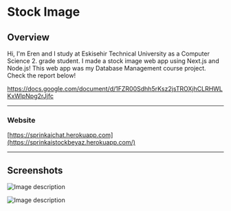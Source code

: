 # Stock Image

## Overview

Hi, I'm Eren and I study at Eskisehir Technical University as a Computer Science 2. grade student. I made a stock image web app using Next.js and Node.js! This web app was my Database Management course project. Check the report below!

https://docs.google.com/document/d/1FZR00Sdhh5rKsz2jsTROXjhCLRHWLKxWlpNpg2rJjfc

---

### Website
[https://sprinkaichat.herokuapp.com](https://sprinkaistockbeyaz.herokuapp.com/)

---

## Screenshots


![Image description](https://dev-to-uploads.s3.amazonaws.com/uploads/articles/pmzjqldg8ocxbh3wpeii.png)


![Image description](https://dev-to-uploads.s3.amazonaws.com/uploads/articles/d391dkaitb8pqo6rmq7t.png)
